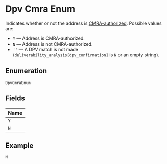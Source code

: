 
# Dpv Cmra Enum

Indicates whether or not the address is <a href="https://en.wikipedia.org/wiki/Commercial_mail_receiving_agency" target="_blank">CMRA-authorized</a>. Possible values are:

* `Y` –– Address is CMRA-authorized.
* `N` –– Address is not CMRA-authorized.
* `''` –– A DPV match is not made (`deliverability_analysis[dpv_confirmation]` is `N` or an empty string).

## Enumeration

`DpvCmraEnum`

## Fields

| Name |
|  --- |
| `Y` |
| `N` |

## Example

```
N
```


